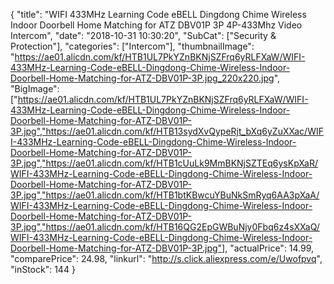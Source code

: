 {
	"title": "WIFI 433MHz Learning Code eBELL Dingdong Chime Wireless Indoor Doorbell Home Matching for ATZ DBV01P 3P 4P-433Mhz Video Intercom",
	"date": "2018-10-31 10:30:20",
	"SubCat": ["Security & Protection"],
	"categories": ["Intercom"],
	"thumbnailImage": "https://ae01.alicdn.com/kf/HTB1UL7PkYZnBKNjSZFrq6yRLFXaW/WIFI-433MHz-Learning-Code-eBELL-Dingdong-Chime-Wireless-Indoor-Doorbell-Home-Matching-for-ATZ-DBV01P-3P.jpg_220x220.jpg",
	"BigImage": ["https://ae01.alicdn.com/kf/HTB1UL7PkYZnBKNjSZFrq6yRLFXaW/WIFI-433MHz-Learning-Code-eBELL-Dingdong-Chime-Wireless-Indoor-Doorbell-Home-Matching-for-ATZ-DBV01P-3P.jpg","https://ae01.alicdn.com/kf/HTB13sydXvQypeRjt_bXq6yZuXXac/WIFI-433MHz-Learning-Code-eBELL-Dingdong-Chime-Wireless-Indoor-Doorbell-Home-Matching-for-ATZ-DBV01P-3P.jpg","https://ae01.alicdn.com/kf/HTB1cUuLk9MmBKNjSZTEq6ysKpXaR/WIFI-433MHz-Learning-Code-eBELL-Dingdong-Chime-Wireless-Indoor-Doorbell-Home-Matching-for-ATZ-DBV01P-3P.jpg","https://ae01.alicdn.com/kf/HTB1btKBwcuYBuNkSmRyq6AA3pXaA/WIFI-433MHz-Learning-Code-eBELL-Dingdong-Chime-Wireless-Indoor-Doorbell-Home-Matching-for-ATZ-DBV01P-3P.jpg","https://ae01.alicdn.com/kf/HTB16QG2EpGWBuNjy0Fbq6z4sXXaQ/WIFI-433MHz-Learning-Code-eBELL-Dingdong-Chime-Wireless-Indoor-Doorbell-Home-Matching-for-ATZ-DBV01P-3P.jpg"],
	"actualPrice": 14.99,
	"comparePrice": 24.98,
	"linkurl": "http://s.click.aliexpress.com/e/Uwofpvq",
	"inStock": 144
}
